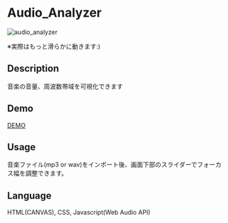 # Audio_Analyzer

![audio_analyzer](https://user-images.githubusercontent.com/33841025/39551087-98dd15de-4e9e-11e8-8e18-60e4f7b0b3b6.gif)

※実際はもっと滑らかに動きます:)

## Description

音楽の音量、周波数帯域を可視化できます


## Demo

[DEMO](http://yamashita-ksk.sakura.ne.jp/canvas/AudioAnalyzer.html)



## Usage

音楽ファイル(mp3 or wav)をインポート後、画面下部のスライダーでフォーカス幅を調整できます。  

## Language

HTML(CANVAS), CSS, Javascript(Web Audio API)
